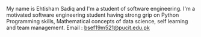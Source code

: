 My name is Ehtisham Sadiq and I'm a student of software engineering.
I'm a motivated software engineering student having strong grip on Python Programming skills, Mathematical concepts of data science, self learning and team management.
Email : bsef19m521@pucit.edu.pk

